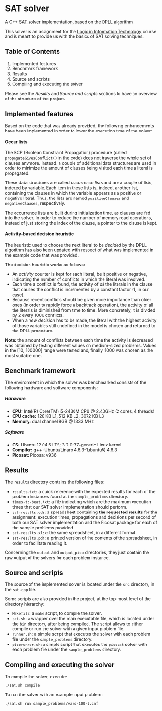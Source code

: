 # SAT solver

A C++ [SAT solver](http://en.wikipedia.org/wiki/Boolean_satisfiability_problem#Algorithms_for_solving_SAT) 
implementation, based on the [DPLL](http://en.wikipedia.org/wiki/DPLL_algorithm) algorithm.

This solver is an assignment for the 
[Logic in Information Technology](http://www.fib.upc.edu/en/estudiar-enginyeria-informatica/assignatures/LI.html) 
course and is meant to provide us with the basics of SAT solving techniques.

## Table of Contents

1. Implemented features
2. Benchmark framework
3. Results
4. Source and scripts
5. Compiling and executing the solver

Please see the *Results* and *Source and scripts* sections to have an overview of the structure of
the project.

## Implemented features

Based on the code that was already provided, the following enhancements have been implemented in order
to lower the execution time of the solver:

#### Occur lists

The BCP (Boolean Constraint Propagation) procedure (called `propagateGivesConflict()` in the code)
does not traverse the whole set of clauses anymore. Instead, a couple of additional data structures
are used in order to minimize the amount of clauses being visited each time a literal is propagated.

These data structures are called *occurrence lists* and are a couple of lists, indexed by variable. Each
item in these lists is, indeed, another list, containing the clauses in which the variable appears as
a positive or negative literal. Thus, the lists are named `positiveClauses` and `negativeClauses`,
respectively.

The occurrence lists are built during initialization time, as clauses are fed into the solver. In order
to reduce the number of memory read operations, instead of just storing the index of the clause, a
pointer to the clause is kept.

#### Activity-based decision heuristic

The heuristic used to choose the next literal to be *decided* by the DPLL algorithm has also been updated
with respect of what was implemented in the example code that was provided.

The decision heuristic works as follows:

* An *activity* counter is kept for each literal, be it positive or negative, indicating the number of
conflicts in which the literal was involved.
* Each time a conflict is found, the activity of *all* the literals in the clause that causes the conflict
is incremented by a constant factor (1, in our case).
* Because recent conflicts should be given more importance than older ones (in order to rapidly force a
backtrack operation), the activity of all the literals is diminished from time to time. More concretely,
it is divided by 2 every 1000 conflicts.
* When a *new decision* has to be made, the literal with the highest activity of those variables still
undefined in the model is chosen and returned to the DPLL procedure.

**Note:** the amount of conflicts between each time the activity is decreased was obtained by testing
different values on medium-sized problems. Values in the [10, 100000] range were tested and, finally,
1000 was chosen as the most suitable one.

## Benchmark framework

The environment in which the solver was benchmarked consists of the following hardware and software components:

##### Hardware

* **CPU:** Intel(R) Core(TM) i5-2430M CPU @ 2.40GHz (2 cores, 4 threads)
* **CPU cache:** 128 KB L1, 512 KB L2, 3072 KB L3
* **Memory:** dual channel 8GB @ 1333 MHz

##### Software

* **OS:** Ubuntu 12.04.5 LTS; 3.2.0-77-generic Linux kernel
* **Compiler:** g++ (Ubuntu/Linaro 4.6.3-1ubuntu5) 4.6.3
* **Picosat:** Picosat v936

## Results

The `results` directory contains the following files:

* `results.txt`: a quick reference with the expected results for each of the problem instances found at
the `sample_problems` directory.
* `times-to-beat.txt`: a file indicating which are the maximum execution times that our SAT solver implementation
should perform.
* `sat-results.ods`: a spreadsheet containing **the requested results** for the assignment: execution times,
propagations and decisions per second of both our SAT solver implementation and the Picosat package for each
of the sample problems provided.
* `sat-results.xlsx`: the same spreadsheet, in a different format.
* `sat-results.pdf`: a printed version of the contents of the spreadsheet, in order to facilitate reading it.

Concerning the `output` and `output_pico` directories, they just contain the raw output of the solvers for each
problem instance.

## Source and scripts

The source of the implemented solver is located under the `src` directory, in the `sat.cpp` file.

Some scripts are also provided in the project, at the top-most level of the directory hierarchy:

* `Makefile`: a `make` script, to compile the solver.
* `sat.sh`: a wrapper over the main executable file, which is located under the `bin` directory, after being
compiled. The script allows to either compile or run the solver with a given input problem file.
* `runner.sh`: a simple script that executes the solver with each problem file under the `sample_problems`
directory.
* `picorunner.sh`: a simple script that executes the `picosat` solver with each problem file under the 
`sample_problems` directory.

## Compiling and executing the solver

To compile the solver, execute:

```bash
./sat.sh compile
```

To run the solver with an example input problem:

```bash
./sat.sh run sample_problems/vars-100-1.cnf
```
